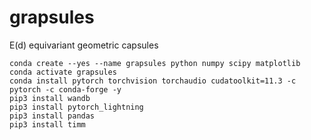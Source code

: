# grapsules
E(d) equivariant geometric capsules

```
conda create --yes --name grapsules python numpy scipy matplotlib
conda activate grapsules
conda install pytorch torchvision torchaudio cudatoolkit=11.3 -c pytorch -c conda-forge -y
pip3 install wandb
pip3 install pytorch_lightning
pip3 install pandas
pip3 install timm

```
